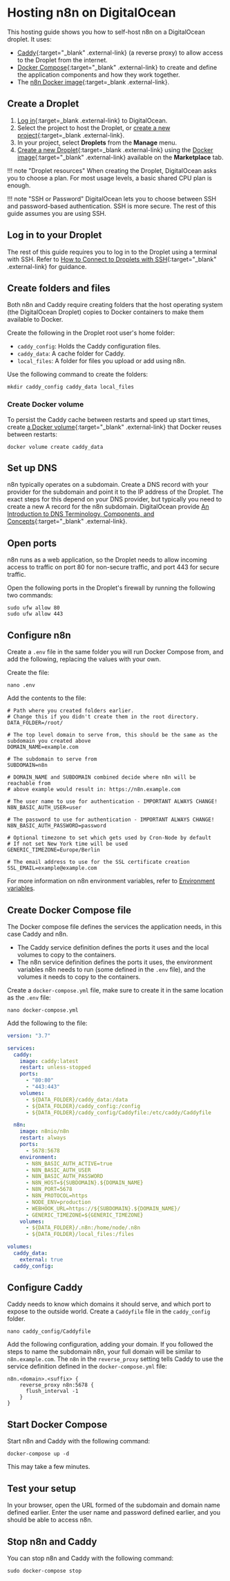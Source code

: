 # Hosting n8n on DigitalOcean

This hosting guide shows you how to self-host n8n on a DigitalOcean droplet. It uses:

* [Caddy](http://caddyserver.com){:target="_blank" .external-link} (a reverse proxy) to allow access to the Droplet from the internet. 
* [Docker Compose](https://docs.docker.com/compose/){:target="_blank" .external-link} to create and define the application components and how they work together.
* The [n8n Docker image](https://hub.docker.com/r/n8nio/n8n){:target=_blank .external-link}.

## Create a Droplet

1. [Log in](https://cloud.digitalocean.com/login){:target=_blank .external-link} to DigitalOcean. 
2. Select the project to host the Droplet, or [create a new project](https://docs.digitalocean.com/products/projects/how-to/create/){:target=_blank .external-link}.
3. In your project, select **Droplets** from the **Manage** menu. 
4. [Create a new Droplet](https://docs.digitalocean.com/products/droplets/how-to/create/){:target=_blank .external-link} using the [Docker image](https://marketplace.digitalocean.com/apps/docker){:target="_blank" .external-link} available on the **Marketplace** tab.

!!! note "Droplet resources"
		When creating the Droplet, DigitalOcean asks you to choose a plan. For most usage levels, a basic shared CPU plan is enough.

!!! note "SSH or Password"
		DigitalOcean lets you to choose between SSH and password-based authentication. SSH is more secure. The rest of this guide assumes you are using SSH.

## Log in to your Droplet

The rest of this guide requires you to log in to the Droplet using a terminal with SSH. Refer to [How to Connect to Droplets with SSH](https://docs.digitalocean.com/products/droplets/how-to/connect-with-ssh/){:target="_blank" .external-link} for guidance.

## Create folders and files

Both n8n and Caddy require creating folders that the host operating system (the DigitalOcean Droplet) copies to Docker containers to make them available to Docker.

Create the following in the Droplet root user's home folder:

- `caddy_config`: Holds the Caddy configuration files.
- `caddy_data`: A cache folder for Caddy.
- `local_files`: A folder for files you upload or add using n8n.

Use the following command to create the folders:

```shell
mkdir caddy_config caddy_data local_files
```

### Create Docker volume

To persist the Caddy cache between restarts and speed up start times, create [a Docker volume](https://docs.docker.com/storage/volumes/){:target="_blank" .external-link} that Docker reuses between restarts:

```shell
docker volume create caddy_data
```

## Set up DNS

n8n typically operates on a subdomain. Create a DNS record with your provider for the subdomain and point it to the IP address of the Droplet. The exact steps for this depend on your DNS provider, but typically you need to create a new A record for the n8n subdomain. DigitalOcean provide [An Introduction to DNS Terminology, Components, and Concepts](https://www.digitalocean.com/community/tutorials/an-introduction-to-dns-terminology-components-and-concepts){:target="_blank" .external-link}.

## Open ports

n8n runs as a web application, so the Droplet needs to allow incoming access to traffic on port 80 for non-secure traffic, and port 443 for secure traffic.

Open the following ports in the Droplet's firewall by running the following two commands:

```shell
sudo ufw allow 80
sudo ufw allow 443
```

## Configure n8n

Create a `.env` file in the same folder you will run Docker Compose from, and add the following, replacing the values with your own.

Create the file:

```shell
nano .env
```

Add the contents to the file:

```env
# Path where you created folders earlier. 
# Change this if you didn't create them in the root directory.
DATA_FOLDER=/root/

# The top level domain to serve from, this should be the same as the subdomain you created above
DOMAIN_NAME=example.com

# The subdomain to serve from
SUBDOMAIN=n8n

# DOMAIN_NAME and SUBDOMAIN combined decide where n8n will be reachable from
# above example would result in: https://n8n.example.com

# The user name to use for authentication - IMPORTANT ALWAYS CHANGE!
N8N_BASIC_AUTH_USER=user

# The password to use for authentication - IMPORTANT ALWAYS CHANGE!
N8N_BASIC_AUTH_PASSWORD=password

# Optional timezone to set which gets used by Cron-Node by default
# If not set New York time will be used
GENERIC_TIMEZONE=Europe/Berlin

# The email address to use for the SSL certificate creation
SSL_EMAIL=example@example.com
```

For more information on n8n environment variables, refer to [Environment variables](/hosting/environment-variables/).

## Create Docker Compose file

The Docker compose file defines the services the application needs, in this case Caddy and n8n.

- The Caddy service definition defines the ports it uses and the local volumes to copy to the containers.
- The n8n service definition defines the ports it uses, the environment variables n8n needs to run (some defined in the `.env` file), and the volumes it needs to copy to the containers.

Create a `docker-compose.yml` file, make sure to create it in the same location as the `.env` file:

```shell
nano docker-compose.yml
```

Add the following to the file:

```yaml
version: "3.7"

services:
  caddy:
    image: caddy:latest
    restart: unless-stopped
    ports:
      - "80:80"
      - "443:443"
    volumes:
      - ${DATA_FOLDER}/caddy_data:/data
      - ${DATA_FOLDER}/caddy_config:/config
      - ${DATA_FOLDER}/caddy_config/Caddyfile:/etc/caddy/Caddyfile

  n8n:
    image: n8nio/n8n
    restart: always
    ports:
      - 5678:5678
    environment:
      - N8N_BASIC_AUTH_ACTIVE=true
      - N8N_BASIC_AUTH_USER
      - N8N_BASIC_AUTH_PASSWORD
      - N8N_HOST=${SUBDOMAIN}.${DOMAIN_NAME}
      - N8N_PORT=5678
      - N8N_PROTOCOL=https
      - NODE_ENV=production
      - WEBHOOK_URL=https://${SUBDOMAIN}.${DOMAIN_NAME}/
      - GENERIC_TIMEZONE=${GENERIC_TIMEZONE}
    volumes:
      - ${DATA_FOLDER}/.n8n:/home/node/.n8n
      - ${DATA_FOLDER}/local_files:/files

volumes:
  caddy_data:
    external: true
  caddy_config:
```

## Configure Caddy

Caddy needs to know which domains it should serve, and which port to expose to the outside world. Create a `Caddyfile` file in the `caddy_config` folder.

```shell
nano caddy_config/Caddyfile
```

Add the following configuration, adding your domain. If you followed the steps to name the subdomain n8n, your full domain will be similar to `n8n.example.com`. The `n8n` in the `reverse_proxy` setting tells Caddy to use the service definition defined in the `docker-compose.yml` file:

```text
n8n.<domain>.<suffix> {
    reverse_proxy n8n:5678 {
      flush_interval -1
    }
}
```

## Start Docker Compose

Start n8n and Caddy with the following command:

```shell
docker-compose up -d
```

This may take a few minutes.

## Test your setup

In your browser, open the URL formed of the subdomain and domain name defined earlier. Enter the user name and password defined earlier, and you should be able to access n8n.

## Stop n8n and Caddy

You can stop n8n and Caddy with the following command:

```shell
sudo docker-compose stop
```
